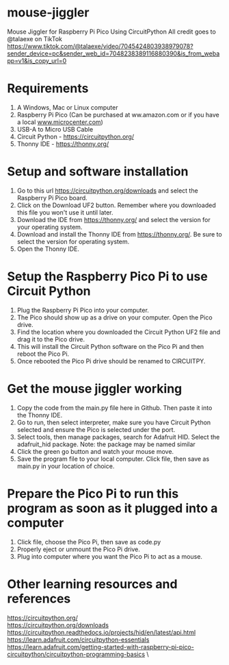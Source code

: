 # mouse-jiggler
Mouse Jiggler for Raspberry Pi Pico Using CircuitPython
All credit goes to @talaexe on TikTok https://www.tiktok.com/@talaexe/video/7045424803938979078?sender_device=pc&sender_web_id=7048238389116880390&is_from_webapp=v1&is_copy_url=0

# Requirements
1. A Windows, Mac or Linux computer
2. Raspberry Pi Pico (Can be purchased at ww.amazon.com or if you have a local www.microcenter.com)
3. USB-A to Micro USB Cable 
4. Circuit Python - https://circuitpython.org/
5. Thonny IDE - https://thonny.org/

# Setup and software installation
1. Go to this url https://circuitpython.org/downloads and select the Raspberry Pi Pico board. 
2. Click on the Download UF2 button. Remember where you downloaded this file you won't use it until later. 
3. Download the IDE from https://thonny.org/ and select the version for your operating system.
4. Download and install the Thonny IDE from https://thonny.org/. Be sure to select the version for operating system. 
5. Open the Thonny IDE. 

# Setup the Raspberry Pico Pi to use Circuit Python
1. Plug the Raspberry Pi Pico into your computer. 
2. The Pico should show up as a drive on your computer. Open the Pico drive. 
3. Find the location where you downloaded the Circuit Python UF2 file and drag it to the Pico drive. 
4. This will install the Circuit Python software on the Pico Pi and then reboot the Pico Pi. 
5. Once rebooted the Pico Pi drive should be renamed to CIRCUITPY. 

# Get the mouse jiggler working
1. Copy the code from the main.py file here in Github. Then paste it into the Thonny IDE. 
2. Go to run, then select interpreter, make sure you have Circuit Python selected and ensure the Pico is selected under the port. 
3. Select tools, then manage packages, search for Adafruit HID. Select the adafruit_hid package. Note: the package may be named similar
4. Click the green go button and watch your mouse move. 
5. Save the program file to your local computer. Click file, then save as main.py in your location of choice. 

# Prepare the Pico Pi to run this program as soon as it plugged into a computer
1. Click file, choose the Pico Pi, then save as code.py
2. Properly eject or unmount the Pico Pi drive. 
3. Plug into computer where you want the Pico Pi to act as a mouse.



# Other learning resources and references
https://circuitpython.org/ \
https://circuitpython.org/downloads \
https://circuitpython.readthedocs.io/projects/hid/en/latest/api.html \
https://learn.adafruit.com/circuitpython-essentials \
https://learn.adafruit.com/getting-started-with-raspberry-pi-pico-circuitpython/circuitpython-programming-basics \
